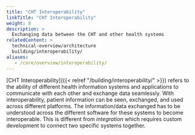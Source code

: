 ```yaml
---
title: "CHT Interoperability"
linkTitle: "CHT Interoperability"
weight: 8
description: >
  Exchanging data between the CHT and other health systems
relatedContent: >  
  technical-overview/architecture
  building/interoperability/
aliases:
   - /core/overview/interoperability/
---
```


[CHT Interoperability]({{< relref "/building/interoperability/" >}}) refers to the ability of different health information systems and applications to communicate with each other and exchange data seamlessly. With interoperability, patient information can be seen, exchanged, and used across different platforms. The information/data exchanged has to be understood across the different software for these systems to become interoperable. This is different from _integration_ which requires custom development to connect two specific systems together.
